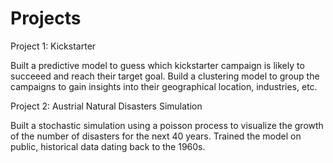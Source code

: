 # Projects

Project 1: Kickstarter

Built a predictive model to guess which kickstarter campaign is likely to succeeed and reach their target goal. 
Build a clustering model to group the campaigns to gain insights into their geographical location, industries, etc.


Project 2: Austrial Natural Disasters Simulation

Built a stochastic simulation using a poisson process to visualize the growth of the number of disasters for the next 40 years. 
Trained the model on public, historical data dating back to the 1960s. 

